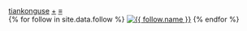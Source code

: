 <div class="home-menu">
    <div class="home-icon-con">
        <a class="home-menu-icon home-link" href="{{ site.url }}">tiankonguse</a>
        <a class="home-follow home-link" href="{{ site.url }}#" title="Contact Me">+</a>
        <a class="home-menu-ex home-link" href="#" title="Extend Menu">≡</a>
    </div>
    <div class="home-contact">
        {% for follow in site.data.follow %}
            <a href="{{ follow.url }}" target="_blank"><img src="{{ follow.img }}" alt="{{ follow.name }}"></a>
        {% endfor %}
    </div>
</div>
